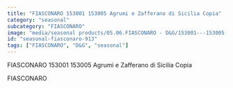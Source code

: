 ```yaml
---
title: "FIASCONARO 153001 153005 Agrumi e Zafferano di Sicilia Copia"
category: "seasonal"
subcategory: "FIASCONARO"
image: "media/seasonal products/05.06.FIASCONARO - D&G/153001---153005-Agrumi-e-Zafferano-di-Sicilia---Copia.jpg"
id: "seasonal-fiasconaro-913"
tags: ["FIASCONARO", "D&G", "seasonal"]
---
```


FIASCONARO 153001 153005 Agrumi e Zafferano di Sicilia Copia

FIASCONARO

